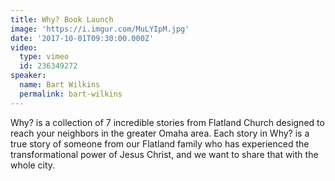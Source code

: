 ```yaml
---
title: Why? Book Launch
image: 'https://i.imgur.com/MuLYIpM.jpg'
date: '2017-10-01T09:30:00.000Z'
video:
  type: vimeo
  id: 236349272
speaker:
  name: Bart Wilkins
  permalink: bart-wilkins
---
```

Why? is a collection of 7 incredible stories from Flatland Church designed to reach your neighbors in the greater Omaha area. Each story in Why? is a true story of someone from our Flatland family who has experienced the transformational power of Jesus Christ, and we want to share that with the whole city.
